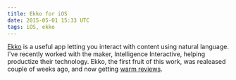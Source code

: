 ```yaml
---
title: Ekko for iOS
date: 2015-05-01 15:33 UTC
tags: iOS, ekko
---
```


[Ekko](https://itunes.apple.com/us/app/ekko-Player/id969512337) is a useful app letting you interact with content using natural language. I've recently worked with the maker, Intelligence Interactive, helping productize their technology. Ekko, the first fruit of this work, was realeased couple of weeks ago, and now getting [warm reviews](http://9to5mac.com/2015/04/30/ekko-player-ios/).